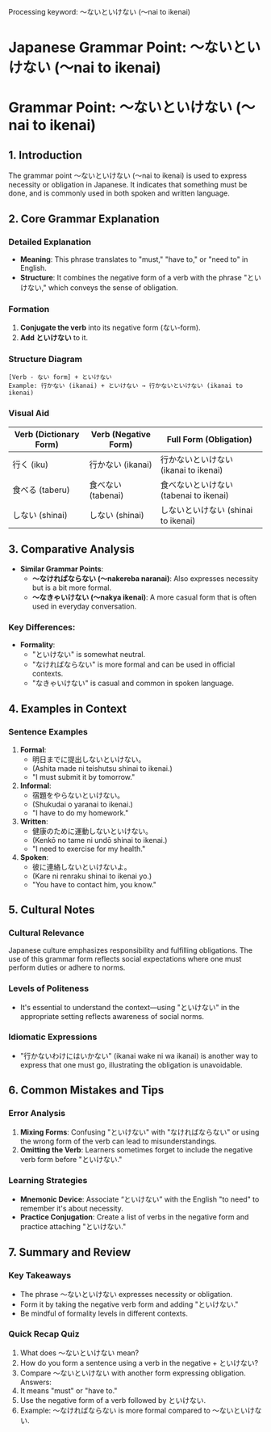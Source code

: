 Processing keyword: ～ないといけない (〜nai to ikenai)
# Japanese Grammar Point: ～ないといけない (〜nai to ikenai)
# Grammar Point: ～ないといけない (〜nai to ikenai)
## 1. Introduction
The grammar point ～ないといけない (〜nai to ikenai) is used to express necessity or obligation in Japanese. It indicates that something must be done, and is commonly used in both spoken and written language.
## 2. Core Grammar Explanation
### Detailed Explanation
- **Meaning**: This phrase translates to "must," "have to," or "need to" in English.
- **Structure**: It combines the negative form of a verb with the phrase "といけない," which conveys the sense of obligation.
### Formation
1. **Conjugate the verb** into its negative form (ない-form).
2. **Add といけない** to it.
### Structure Diagram
```
[Verb - ない form] + といけない
Example: 行かない (ikanai) + といけない → 行かないといけない (ikanai to ikenai)
```
### Visual Aid
| Verb (Dictionary Form) | Verb (Negative Form) | Full Form (Obligation)          |
|------------------------|----------------------|----------------------------------|
| 行く (iku)             | 行かない (ikanai)    | 行かないといけない (ikanai to ikenai) |
| 食べる (taberu)       | 食べない (tabenai)  | 食べないといけない (tabenai to ikenai) |
| しない (shinai)       | しない (shinai)      | しないといけない (shinai to ikenai)   |
## 3. Comparative Analysis
- **Similar Grammar Points**: 
  - **～なければならない (〜nakereba naranai)**: Also expresses necessity but is a bit more formal.
  - **～なきゃいけない (〜nakya ikenai)**: A more casual form that is often used in everyday conversation.
  
### Key Differences:
- **Formality**: 
  - "といけない" is somewhat neutral.
  - "なければならない" is more formal and can be used in official contexts.
  - "なきゃいけない" is casual and common in spoken language.
## 4. Examples in Context
### Sentence Examples
1. **Formal**: 
   - 明日までに提出しないといけない。
   - (Ashita made ni teishutsu shinai to ikenai.)
   - "I must submit it by tomorrow."
2. **Informal**: 
   - 宿題をやらないといけない。
   - (Shukudai o yaranai to ikenai.)
   - "I have to do my homework."
3. **Written**: 
   - 健康のために運動しないといけない。
   - (Kenkō no tame ni undō shinai to ikenai.)
   - "I need to exercise for my health."
4. **Spoken**: 
   - 彼に連絡しないといけないよ。
   - (Kare ni renraku shinai to ikenai yo.)
   - "You have to contact him, you know."
## 5. Cultural Notes
### Cultural Relevance
Japanese culture emphasizes responsibility and fulfilling obligations. The use of this grammar form reflects social expectations where one must perform duties or adhere to norms.
### Levels of Politeness
- It's essential to understand the context—using "といけない" in the appropriate setting reflects awareness of social norms. 
### Idiomatic Expressions
- "行かないわけにはいかない" (ikanai wake ni wa ikanai) is another way to express that one must go, illustrating the obligation is unavoidable.
## 6. Common Mistakes and Tips
### Error Analysis
1. **Mixing Forms**: Confusing "といけない" with "なければならない" or using the wrong form of the verb can lead to misunderstandings.
2. **Omitting the Verb**: Learners sometimes forget to include the negative verb form before "といけない."
### Learning Strategies
- **Mnemonic Device**: Associate “といけない” with the English "to need" to remember it's about necessity.
- **Practice Conjugation**: Create a list of verbs in the negative form and practice attaching "といけない."
## 7. Summary and Review
### Key Takeaways
- The phrase ～ないといけない expresses necessity or obligation.
- Form it by taking the negative verb form and adding "といけない."
- Be mindful of formality levels in different contexts.
### Quick Recap Quiz
1. What does ～ないといけない mean?  
2. How do you form a sentence using a verb in the negative + といけない?  
3. Compare ～ないといけない with another form expressing obligation.  
Answers:
1. It means "must" or "have to."
2. Use the negative form of a verb followed by といけない.
3. Example: ～なければならない is more formal compared to ～ないといけない.
